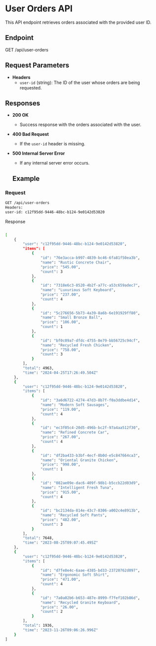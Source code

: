 # User Orders API

This API endpoint retrieves orders associated with the provided user ID.

## Endpoint

GET /api/user-orders

## Request Parameters

- **Headers**
  - `user-id` (string): The ID of the user whose orders are being requested.

## Responses

- **200 OK**
  - Success response with the orders associated with the user.
- **400 Bad Request**
  - If the `user-id` header is missing.
- **500 Internal Server Error**

  - If any internal server error occurs.

  ## Example

### Request

```bash
GET /api/user-orders
Headers:
user-id: c12f95dd-9446-48bc-b124-9e0142d53820
```

Response

```bash

[
    {
        "user": "c12f95dd-9446-48bc-b124-9e0142d53820",
        "items": [
            {
                "id": "76e3acca-b997-4839-bc46-6fa81f50ea3b",
                "name": "Rustic Concrete Chair",
                "price": "545.00",
                "count": 3
            },
            {
                "id": "7318e6c3-8520-4b2f-a77c-a53c659adec7",
                "name": "Luxurious Soft Keyboard",
                "price": "237.00",
                "count": 4
            },
            {
                "id": "5c276656-5b73-4a39-8a6b-6e191929ff80",
                "name": "Small Bronze Ball",
                "price": "106.00",
                "count": 1
            },
            {
                "id": "bf0c09a7-dfdc-4755-8e79-bb56725c94cf",
                "name": "Recycled Fresh Chicken",
                "price": "758.00",
                "count": 3
            }
        ],
        "total": 4963,
        "time": "2024-04-25T17:26:49.504Z"
    },
    {
        "user": "c12f95dd-9446-48bc-b124-9e0142d53820",
        "items": [
            {
                "id": "3a6d6722-4274-47d3-8b7f-f0a3ddbe4d14",
                "name": "Modern Soft Sausages",
                "price": "119.00",
                "count": 4
            },
            {
                "id": "ec3f05c4-20d5-496b-bc2f-97a4aa512f30",
                "name": "Refined Concrete Car",
                "price": "267.00",
                "count": 4
            },
            {
                "id": "df2ba433-b3bf-4ecf-8b0d-e5c847664ca3",
                "name": "Oriental Granite Chicken",
                "price": "998.00",
                "count": 1
            },
            {
                "id": "082ae09e-dac6-409f-98b1-b5ccb22d03d9",
                "name": "Intelligent Fresh Tuna",
                "price": "915.00",
                "count": 4
            },
            {
                "id": "bc2134da-814e-43c7-8306-a002c4e8913b",
                "name": "Recycled Soft Pants",
                "price": "482.00",
                "count": 3
            }
        ],
        "total": 7648,
        "time": "2023-08-25T09:07:45.495Z"
    },
    {
        "user": "c12f95dd-9446-48bc-b124-9e0142d53820",
        "items": [
            {
                "id": "d7fe8e4c-6aae-4385-bd33-23720762d097",
                "name": "Ergonomic Soft Shirt",
                "price": "471.00",
                "count": 4
            },
            {
                "id": "7a0a02b6-b653-487e-8999-f7fef102b86d",
                "name": "Recycled Granite Keyboard",
                "price": "26.00",
                "count": 2
            }
        ],
        "total": 1936,
        "time": "2023-11-26T09:06:26.996Z"
    }
]

```
